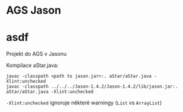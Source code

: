 # AGS Jason
# asdf

Projekt do AGS v Jasonu

Kompilace aStar.java:
```
javac -classpath <path to jason.jar>:. aStar/aStar.java -Xlint:unchecked
javac -classpath ../../../Jason-1.4.2/Jason-1.4.2/lib/jason.jar:. aStar/aStar.java -Xlint:unchecked
```

`-Xlint:unchecked` ignoruje některé warningy (`List` vs `ArrayList`)
